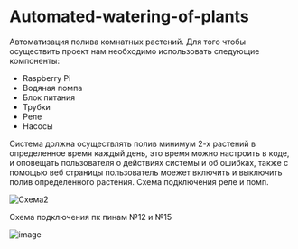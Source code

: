# Automated-watering-of-plants
Автоматизация полива комнатных растений.
Для того чтобы осуществить проект нам необходимо использовать следующие компоненты:
 - Raspberry Pi
 - Водяная помпа
 - Блок питания
 - Трубки
 - Реле
 - Насосы

Система должна осуществлять полив минимум 2-х растений в определенное время каждый день, это время можно настроить в коде, и оповещать пользователя о действиях системы и об ошибках, 
также с помощью веб страницы пользователь моежет включить и выключить полив определенного растения.
Схема подключения реле и помп.

![Схема2](https://github.com/MasEkaterina/Automated-watering-of-plants/assets/76002883/2c34a17f-1d1b-4ba5-963d-988b17559f36)

Схема подключения пк пинам №12 и №15

![image](https://github.com/MasEkaterina/Automated-watering-of-plants/assets/76002883/f57e4030-96d0-4e2d-b0bb-3e1344e9acfe)

